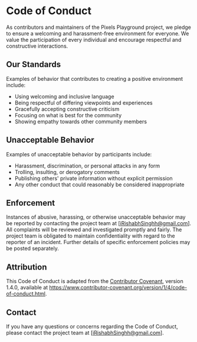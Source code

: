 # Code of Conduct

As contributors and maintainers of the Pixels Playground project, we pledge to ensure a welcoming and harassment-free environment for everyone. We value the participation of every individual and encourage respectful and constructive interactions.

## Our Standards

Examples of behavior that contributes to creating a positive environment include:

- Using welcoming and inclusive language
- Being respectful of differing viewpoints and experiences
- Gracefully accepting constructive criticism
- Focusing on what is best for the community
- Showing empathy towards other community members

## Unacceptable Behavior

Examples of unacceptable behavior by participants include:

- Harassment, discrimination, or personal attacks in any form
- Trolling, insulting, or derogatory comments
- Publishing others' private information without explicit permission
- Any other conduct that could reasonably be considered inappropriate

## Enforcement

Instances of abusive, harassing, or otherwise unacceptable behavior may be reported by contacting the project team at [iRishabhSinghh@gmail.com]. All complaints will be reviewed and investigated promptly and fairly. The project team is obligated to maintain confidentiality with regard to the reporter of an incident. Further details of specific enforcement policies may be posted separately.

## Attribution

This Code of Conduct is adapted from the [Contributor Covenant](https://www.contributor-covenant.org), version 1.4.0, available at https://www.contributor-covenant.org/version/1/4/code-of-conduct.html.

## Contact

If you have any questions or concerns regarding the Code of Conduct, please contact the project team at [iRishabhSinghh@gmail.com].
